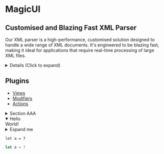 # MagicUI

## Customised and Blazing Fast XML Parser
Our XML parser is a high-performance, customised solution designed to handle a wide range of XML documents. It's engineered to be blazing fast, making it ideal for applications that require real-time processing of large XML files.
<details>
<summary>Details (Click to expand)</summary>

## Features

### Support for Comments

Our parser fully supports XML comments. This means you can include notes in your XML documents without affecting the data that the parser extracts.

### CDATA Support

The parser also supports CDATA sections, allowing you to include text that the parser will not interpret as XML markup. This is useful for including content such as scripts or HTML markup in your XML documents.

### Ordered Attributes

Unlike many XML parsers, our solution maintains the order of attributes in XML elements. This can be crucial for applications where the order of attributes matters like in SwiftUI views.

</details>

## Plugins

* [Views](./Views.md)
* [Modifiers](./Modifiers.md)
* [Actions](./Actions.md)

<details>
<summary>Section AAA</summary>
<details>
<summary>Section A.B</summary>
<details>
<summary>Section A.B.C</summary>
<details>
<summary>Section A.B.C.D</summary>
  Done!
</details>
</details>
</details>
</details>

<details open>
  <summary>Hello</summary>
  World!
</details>

<details>
  <summary>Expand me</summary>
  
```xml
<vstack>
  <circle foregroundColor="red"/>
  <circle foregroundColor="green"/>
  <circle foregroundColor="blue"/>
</vstack>
```

</details>



```
let a = 7
```

```swift
let a = 7
```
